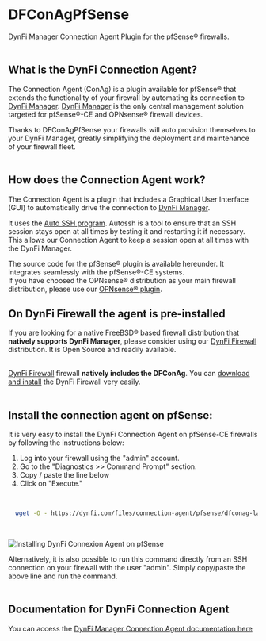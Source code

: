 # DFConAgPfSense
DynFi Manager Connection Agent Plugin for the pfSense® firewalls.  
<br>

## What is the DynFi Connection Agent?  
The Connection Agent (ConAg) is a plugin available for pfSense® that extends the functionality of your firewall by automating its connection to [DynFi Manager](https://dynfi.com/dynfi-manager). 
[DynFi Manager](https://dynfi.com/dynfi-manager/) is the only central management solution targeted for pfSense®-CE and OPNsense® firewall devices. 

Thanks to DFConAgPfSense your firewalls will auto provision themselves to your DynFi Manager, greatly simplifying the deployment and maintenance of your firewall fleet.  
<br>

## How does the Connection Agent work?
The Connection Agent is a plugin that includes a Graphical User Interface (GUI) to automatically drive the connection to [DynFi Manager](https://dynfi.com/dynfi-manager/). 
  
It uses the [Auto SSH program](https://www.freebsd.org/cgi/man.cgi?query=autossh&sektion=1&manpath=FreeBSD+13.0-RELEASE+and+Ports). 
Autossh is a tool to ensure that an SSH session stays open at all times by testing it and restarting it if necessary. 
This allows our Connection Agent to keep a session open at all times with the DynFi Manager. 

The source code for the pfSense® plugin is available hereunder. 
It integrates seamlessly with the pfSense®-CE systems.  
If you have choosed the OPNsense® distribution as your main firewall distribution, please use our [OPNsense® plugin](https://github.com/DynFi/DFConAgOPNsense/). 
<br>

## On DynFi Firewall the agent is pre-installed
If you are looking for a native FreeBSD® based firewall distribution that **natively supports DynFi Manager**, please consider using our [DynFi Firewall](https://dynfi.com/dynfi-firewall/) distribution. 
It is Open Source and readily available.  
<br>

[DynFi Firewall](https://dynfi.com/dynfi-firewall/) firewall **natively includes the DFConAg**.
You can [download and install](https://dynfi.com/download/) the DynFi Firewall very easily.  
<br>  

## Install the connection agent on pfSense:
It is very easy to install the DynFi Connection Agent on pfSense-CE firewalls by following the instructions below:  
  
1. Log into your firewall using the "admin" account. 
2. Go to the "Diagnostics >> Command Prompt" section.
3. Copy / paste the line below
4. Click on "Execute."  
<br> 

```bash
  wget -O - https://dynfi.com/files/connection-agent/pfsense/dfconag-latest-installer.sh | sh
```  
  
<br> 

![Installing DynFi Connexion Agent on pfSense](https://dynfi.com/img/DynFi_Manager/pfSense_connection_agent.png "Install DynFi Connexion Agent on pfSense-CE") 

Alternatively, it is also possible to run this command directly from an SSH connection on your firewall with the user "admin". 
Simply copy/paste the above line and run the command.   
<br> 

## Documentation for DynFi Connection Agent
You can access the [DynFi Manager Connection Agent documentation here](https://dynfi.com/documentation/) 
  
